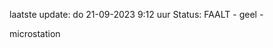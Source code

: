laatste update: 
do 21-09-2023  9:12   uur 
Status: FAALT - geel - 
<div class="service Y">microstation</div>